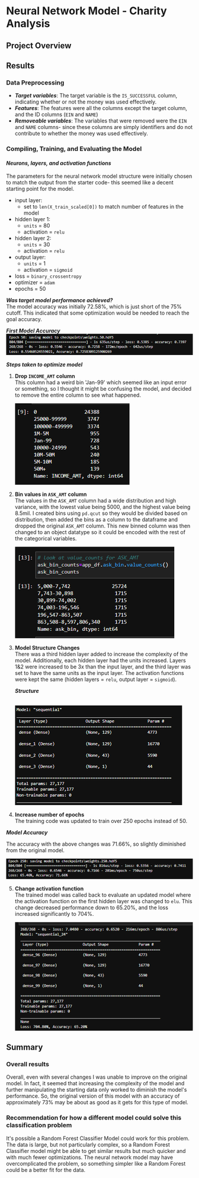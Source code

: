 # Neural Network Model - Charity Analysis

## Project Overview

## Results

### Data Preprocessing
- ***Target variables***: The target variable is the `IS_SUCCESSFUL` column, indicating whether or not the money was used effectively.
- ***Features***: The features were all the columns except the target column, and the ID columns (`EIN` and `NAME`)
- ***Removeable variables***: The variables that were removed were the `EIN` and `NAME` columns- since these columns are simply identifiers and do not contribute to whether the money was used effectively.

### Compiling, Training, and Evaluating the Model
#### ***Neurons, layers, and activation functions***
The parameters for the neural network model structure were initially chosen to match the output from the starter code- this seemed like a decent starting point for the model.

- input layer:
    - set to `len(X_train_scaled[0])` to match number of features in the model
- hidden layer 1:
    -  `units` = 80
    - activation = `relu`
- hidden layer 2:
    - `units` = 30
    - activation = `relu`
- output layer:
    - `units` = 1
    - activation = `sigmoid`
- loss = `binary_crossentropy`
- optimizer = `adam`
- epochs = 50

***Was target model performance achieved?***<br>
The model accuracy was initially 72.58%, which is just short of the 75% cutoff. This indicated that some optimization would be needed to reach the goal accuracy.<br>

***First Model Accuracy***<br>
![First Model Accuracy](./resources/images/original-model.png)<br>

***Steps taken to optimize model***<br>
1. **Drop `INCOME_AMT` column**<br>
This column had a weird bin 'Jan-99' which seemed like an input error or something, so I thought it might be confusing the model, and decided to remove the entire column to see what happened.<br>

    ![INCOME_AMOUNTS column](./resources/images/inc_amt.png)



2. **Bin values in `ASK_AMT` column**<br>
The values in the `ASK_AMT` column had a wide distribution and high variance, with the lowest value being 5000, and the highest value being 8.5mil. I created bins using `pd.qcut` so they would be divided based on distribution, then added the bins as a column to the dataframe and dropped the original `ASK_AMT` column. This new binned column was then changed to an object datatype so it could be encoded with the rest of the categorical variables.<br>

    ![Ask bins](./resources/images/ask_bins.png)


3. **Model Structure Changes**<br>
There was a third hidden layer added to increase the complexity of the model. Additionally, each hidden layer had the units increased. Layers 1&2 were increased to be 3x than the input layer, and the third layer was set to have the same units as the input layer. The activation functions were kept the same (hidden layers = `relu`, output layer = `sigmoid`).<br>



    ***Structure***

    <br>![Model Structure](./resources/images/change_structure.png)<br>



4. **Increase number of epochs**<br>
The training code was updated to train over 250 epochs instead of 50.<br>

***Model Accuracy***<br>

The accuracy with the above changes was 71.66%, so slightly diminished from the original model. <br>

![Accuracy](./resources/images/opt_model_acc.png)

5. **Change activation function**<br>
The trained model was called back to evaluate an updated model where the activation function on the first hidden layer was changed to `elu`. This change decreased performance down to 65.20%, and the loss increased significantly to 704%.<br>

    ![Accuracy-elu](./resources/images/change_activations.png)

## Summary

### Overall results
Overall, even with several changes I was unable to improve on the original model. In fact, it seemed that increasing the complexity of the model and further manipulating the starting data only worked to diminish the model's performance. So, the original version of this model with an accuracy of approximately 73% may be about as good as it gets for this type of model. <br>


### Recommendation for how a different model could solve this classification problem
It's  possible a Random Forest Classifier Model could work for this problem. The data is large, but not particularly complex, so a Random Forest Classifier model might be able to get similar results but much quicker and with much fewer optimizations. The neural network model may have overcomplicated the problem, so something simpler like a Random Forest could be a better fit for the data. 